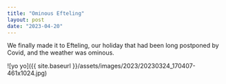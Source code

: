 ```yaml
---
title: "Ominous Efteling"
layout: post
date: "2023-04-20"
---
```


We finally made it to Efteling, our holiday that had been long postponed by Covid, and the weather was ominous.

![yo yo]({{ site.baseurl }}/assets/images/2023/20230324_170407-461x1024.jpg)
